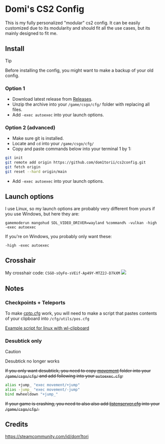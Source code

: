 # Domi's CS2 Config
This is my fully personalized "modular" cs2 config.
It can be easily customized due to its modularity and should fit all the use cases, but its mainly designed to fit me.

## Install

> [!TIP]
> Before installing the config, you might want to make a backup of your old config.

### Option 1 
- Download latest release from [Releases](https://github.com/dom1torii/cs2config/releases).
- Unzip the archive into your `/game/csgo/cfg/` folder with replacing all files.
- Add `-exec autoexec` into your launch options.

### Option 2 (advanced)
- Make sure git is installed.
- Locate and `cd` into your `/game/csgo/cfg/`
- Copy and paste commands below into your terminal 1 by 1:
```bash
git init
git remote add origin https://github.com/dom1torii/cs2config.git
git fetch origin
git reset --hard origin/main
```
- Add `-exec autoexec` into your launch options.

## Launch options
I use Linux, so my launch options are probably very different from yours if you use Windows, but here they are:

`gamemoderun mangohud SDL_VIDEO_DRIVER=wayland %command% -vulkan -high -exec autoexec`

If you're on Windows, you probably only want these:

`-high -exec autoexec`

## Crosshair
My crosshair code: `CSGO-sOyFo-sVEif-Ap49Y-MTZ2J-D7kXM`
<img src="https://github.com/user-attachments/assets/23ff93ec-a8d4-4160-8c59-1a74ba9f7044"/>


## Notes

### Checkpoints + Teleports
To make [cptp.cfg](https://github.com/dom1torii/cs2config/blob/main/utils/cptp.cfg) work, you will need to make a script that pastes contents of your clipboard into `/cfg/utils/pos.cfg`

[Example script for linux with wl-clipboard](https://gist.github.com/dom1torii/4d5fa8d97bc9d1288c0396b4d91fe44d)

### Desubtick only
> [!CAUTION]
> Desubtick no longer works

~~If you only want desubtick, you need to copy [movement](https://github.com/dom1torii/cs2config/tree/main/movement) folder into your `/game/csgo/cfg/` and add following into your `autoexec.cfg`:~~
```bash
alias +jump_ "exec movement/+jump"
alias -jump_ "exec movement/-jump"
bind mwheeldown "+jump_"
```
~~If your game is crashing, you need to also also add [listenserver.cfg](https://github.com/dom1torii/cs2config/blob/main/listenserver.cfg) into your `/game/csgo/cfg/`.~~

## Credits
https://steamcommunity.com/id/dom1tori 

